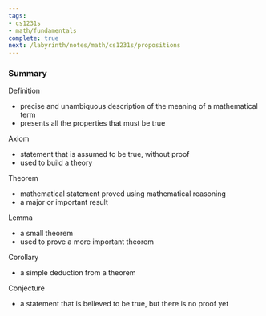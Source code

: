 ```yaml
---
tags:
- cs1231s
- math/fundamentals
complete: true
next: /labyrinth/notes/math/cs1231s/propositions
---
```




### Summary
Definition
- precise and unambiquous description of the meaning of a mathematical term
- presents all the properties that must be true

Axiom
- statement that is assumed to be true, without proof
- used to build a theory

Theorem
- mathematical statement proved using mathematical reasoning
- a major or important result

Lemma
- a small theorem
- used to prove a more important theorem

Corollary
- a simple deduction from a theorem

Conjecture
- a statement that is believed to be true, but there is no proof yet